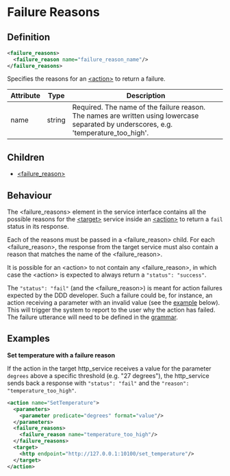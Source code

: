 <span style="font-size: 2em">**Failure Reasons**</span>

## Definition
```xml
<failure_reasons>
  <failure_reason name="failure_reason_name"/>
</failure_reasons>
```

Specifies the reasons for an [<action\>](/tdm_documentation/service_interface/elements/action) to return a failure.


Attribute | Type | Description |
--- | --- | --- |
name | string | Required. The name of the failure reason. The names are written using lowercase separated by underscores, e.g. 'temperature_too_high'. |


## Children

- [<failure_reason\>](/tdm_documentation/service_interface/children/failure_reasons)


## Behaviour

The <failure_reasons\> element in the service interface contains all the possible reasons for the [<target\>](/tdm_documentation/service_interface/children/target) service inside an [<action\>](/tdm_documentation/service_interface/elements/action) to return a `fail` status in its response. <!-- Link to the API for HTTP services doc (action response)? -->

Each of the reasons must be passed in a <failure_reason\> child. For each <failure_reason\>, the response from the target service must also contain a reason that matches the name of the <failure_reason\>.

It is possible for an <action\> to not contain any <failure_reason\>, in which case the <action\> is expected to always return a `"status": "success"`.

The `"status": "fail"` (and the <failure_reason\>) is meant for action failures expected by the DDD developer. Such a failure could be, for instance, an action receiving a parameter with an invalid value (see the [example](/tdm_documentation/service_interface/children/failure_reasons/#examples) below). This will trigger the system to report to the user why the action has failed. The failure utterance will need to be defined in the [grammar](/tdm_documentation/grammar/children/report).


## Examples

**Set temperature with a failure reason**

If the action in the target http_service receives a value for the parameter `degrees` above a specific threshold (e.g. "27 degrees"), the http_service sends back a response with `"status": "fail"` and the `"reason": "temperature_too_high"`.

```xml
<action name="SetTemperature">
  <parameters>
    <parameter predicate="degrees" format="value"/>
  </parameters>
  <failure_reasons>
    <failure_reason name="temperature_too_high"/>
  </failure_reasons>
  <target>
    <http endpoint="http://127.0.0.1:10100/set_temperature"/>
  </target>
</action>
```
